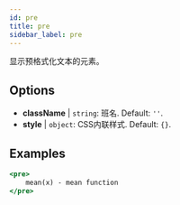 ```yaml
---
id: pre
title: pre
sidebar_label: pre
---
```


显示预格式化文本的元素。

## Options

* __className__ | `string`: 班名. Default: `''`.
* __style__ | `object`: CSS内联样式. Default: `{}`.


## Examples

```jsx live
<pre>
    mean(x) - mean function
</pre>
```

